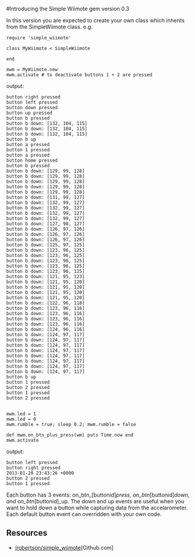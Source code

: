 #Introducing the Simple Wiimote gem version 0.3

In this version you are expected to create your own class which inherits from the SimpleWiimote class. e.g.

    require 'simple_wiimote'

    class MyWiimote < SimpleWiimote

    end

    mwm = MyWiimote.new 
    mwm.activate # to deactivate buttons 1 + 2 are pressed

output:

    button right pressed
    button left pressed
    button down pressed
    button up pressed
    button b pressed 
    button b down: [132, 104, 115]
    button b down: [132, 104, 115]
    button b down: [132, 104, 115]
    button b up
    button a pressed
    button 1 pressed
    button a pressed
    button home pressed
    button b pressed
    button b down: [129, 99, 128]
    button b down: [129, 99, 128]
    button b down: [129, 99, 128]
    button b down: [129, 99, 128]
    button b down: [129, 99, 128]
    button b down: [131, 99, 127]
    button b down: [132, 99, 127]
    button b down: [132, 99, 127]
    button b down: [132, 99, 127]
    button b down: [132, 99, 127]
    button b down: [127, 98, 127]
    button b down: [126, 97, 126]
    button b down: [126, 97, 126]
    button b down: [126, 97, 126]
    button b down: [125, 97, 125]
    button b down: [123, 96, 125]
    button b down: [123, 96, 125]
    button b down: [123, 96, 125]
    button b down: [123, 96, 125]
    button b down: [123, 96, 125]
    button b down: [121, 95, 123]
    button b down: [121, 95, 120]
    button b down: [121, 95, 120]
    button b down: [121, 95, 120]
    button b down: [121, 95, 120]
    button b down: [122, 96, 118]
    button b down: [123, 96, 116]
    button b down: [123, 96, 116]
    button b down: [123, 96, 116]
    button b down: [123, 96, 116]
    button b down: [124, 96, 116]
    button b down: [124, 97, 117]
    button b down: [124, 97, 117]
    button b down: [124, 97, 117]
    button b down: [124, 97, 117]
    button b down: [124, 97, 117]
    button b down: [124, 97, 117]
    button b down: [124, 97, 117]
    button b down: [124, 97, 117]
    button b up
    button 1 pressed
    button 2 pressed
    button 1 pressed
    button 2 pressed


    mwm.led = 1
    mwm.led = 0
    mwm.rumble = true; sleep 0.2; mwm.rumble = false

    def mwm.on_btn_plus_press(wm) puts Time.now end
    mwm.activate


output:

    button left pressed
    button right pressed
    2013-01-20 23:43:26 +0000
    button 2 pressed
    button 1 pressed


Each button has 3 events: on_btn_[buttonid]_press, on_btn_[buttonid]_down, and on_btn_[buttonid]_up. The down and up events are useful when you want to hold down a button while capturing data from the accelarometer. Each default button event can overridden with your own code.

## Resources

* [jrobertson/simple_wiimote](https://github.com/jrobertson/simple_wiimote)[Github.com]

